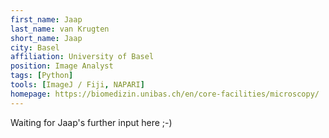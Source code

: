 ```yaml
---
first_name: Jaap
last_name: van Krugten
short_name: Jaap
city: Basel
affiliation: University of Basel
position: Image Analyst
tags: [Python]
tools: [ImageJ / Fiji, NAPARI]
homepage: https://biomedizin.unibas.ch/en/core-facilities/microscopy/
---
```


Waiting for Jaap's further input here ;-)
